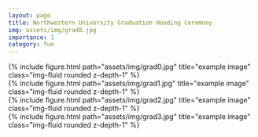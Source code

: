 ```yaml
---
layout: page
title: Northwestern University Graduation Hooding Ceremony
img: assets/img/grad0.jpg 
importance: 1
category: fun
---
```

<div class="row">
    <div class="col-sm mt-3 mt-md-0">
        {% include figure.html path="assets/img/grad0.jpg" title="example image" class="img-fluid rounded z-depth-1" %}
    </div>
    <div class="col-sm mt-3 mt-md-0">
        {% include figure.html path="assets/img/grad1.jpg" title="example image" class="img-fluid rounded z-depth-1" %}
    </div>
    <div class="col-sm mt-3 mt-md-0">
        {% include figure.html path="assets/img/grad2.jpg" title="example image" class="img-fluid rounded z-depth-1" %}
    </div>
    <div class="col-sm mt-3 mt-md-0">
        {% include figure.html path="assets/img/grad3.jpg" title="example image" class="img-fluid rounded z-depth-1" %}
    </div>
</div>
